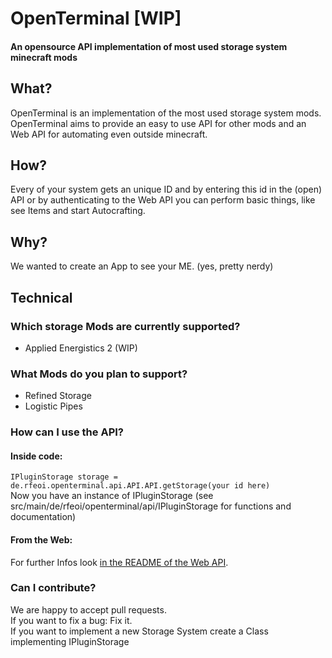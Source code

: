 # OpenTerminal [WIP]
#### An opensource API implementation of most used storage system minecraft mods
## What?
OpenTerminal is an implementation of the most used storage system mods. OpenTerminal aims to provide an easy to use API for other mods and an Web API for automating even outside minecraft.
## How?
Every of your system gets an unique ID and by entering this id in the (open) API or by authenticating to the Web API you can perform basic things, like see Items and start Autocrafting.
## Why?
We wanted to create an App to see your ME. (yes, pretty nerdy)
## Technical
### Which storage Mods are currently supported?
 - Applied Energistics 2 (WIP)
### What Mods do you plan to support?
 - Refined Storage
 - Logistic Pipes
### How can I use the API?
#### Inside code:
`IPluginStorage storage = de.rfeoi.openterminal.api.API.API.getStorage(your id here)`<br>
Now you have an instance of IPluginStorage (see src/main/de/rfeoi/openterminal/api/IPluginStorage for functions and documentation)
#### From the Web:
For further Infos look [in the README of the Web API](https://github.com/rfeoi/openterminal/src/de/rfeoi/openterminal/webApi/README.md).
### Can I contribute?
We are happy to accept pull requests.<br>
If you want to fix a bug: Fix it.<br>
If you want to implement a new Storage System create a Class implementing IPluginStorage
